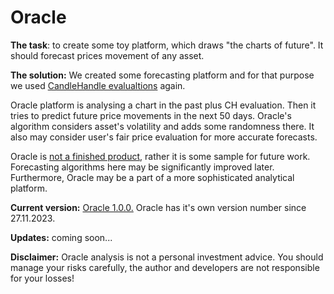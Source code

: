 # Oracle

**The task**: to create some toy platform, which draws "the charts of future". It should forecast prices movement of any asset.

**The solution:** We created some forecasting platform and for that purpose we used <ins>CandleHandle evalualtions</ins> again.

Oracle platform is analysing a chart in the past plus CH evaluation. Then it tries to predict future price movements in the next 50 days. Oracle's algorithm considers asset's volatility and adds some randomness there. It also may consider user's fair price evaluation for more accurate forecasts.

Oracle is <ins>not a finished product</ins>, rather it is some sample for future work. Forecasting algorithms here may be significantly improved later. Furthermore, Oracle may be a part of a more sophisticated analytical platform.

**Current version:** <ins>Oracle 1.0.0.</ins> Oracle has it's own version number since 27.11.2023.

**Updates:** coming soon...

**Disclaimer:** Oracle analysis is not a personal investment advice. You should manage your risks carefully, the author and developers are not responsible for your losses!
